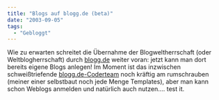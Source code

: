 ```yaml
---
title: "Blogs auf blogg.de (beta)"
date: "2003-09-05"
tags:
  - "Gebloggt"
---
```


Wie zu erwarten schreitet die Übernahme der Blogweltherrschaft (oder Weltblogherrschaft) durch [blogg.de](http://www.blogg.de/) weiter voran: jetzt kann man dort bereits eigene Blogs anlegen! Im Moment ist das inzwischen schweißtriefende [blogg.de-Coderteam](http://bwo.blogg.de/entry.php?id=00006 "blogworkorange") noch kräftig am rumschrauben (meiner einer selbstbaut noch jede Menge Templates), aber man kann schon Weblogs anmelden und natürlich auch nutzen…. test it.
